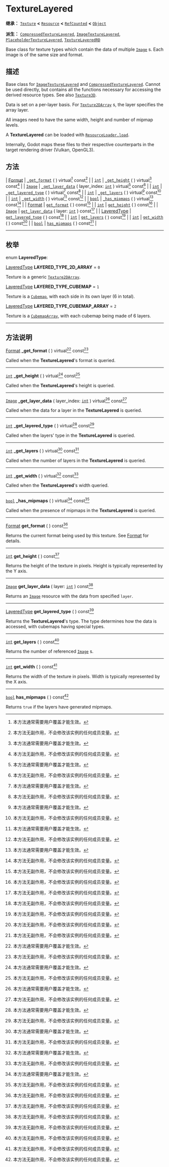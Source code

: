 <!-- ⚠ 请勿编辑本文件 ⚠ -->
<!-- 本文档使用脚本从 WeDot 引擎源码仓库生成。 -->
<!-- 生成脚本：https://github.com/WeDot-Engine/WeDot/tree/4.3/doc/tools/make_md.py； -->
<!-- 原文件：https://github.com/WeDot-Engine/WeDot/tree/4.3/doc/classes/TextureLayered.xml。 -->

<div id="_class_texturelayered"></div>

# TextureLayered

**继承：** [`Texture`](class_texture.md) **<** [`Resource`](class_resource.md) **<** [`RefCounted`](class_refcounted.md) **<** [`Object`](class_object.md)

**派生：** [`CompressedTextureLayered`](class_compressedtexturelayered.md), [`ImageTextureLayered`](class_imagetexturelayered.md), [`PlaceholderTextureLayered`](class_placeholdertexturelayered.md), [`TextureLayeredRD`](class_texturelayeredrd.md)

Base class for texture types which contain the data of multiple [`Image`](class_image.md) s. Each image is of the same size and format.

## 描述

Base class for [`ImageTextureLayered`](class_imagetexturelayered.md) and [`CompressedTextureLayered`](class_compressedtexturelayered.md). Cannot be used directly, but contains all the functions necessary for accessing the derived resource types. See also [`Texture3D`](class_texture3d.md).

Data is set on a per-layer basis. For [`Texture2DArray`](class_texture2darray.md) s, the layer specifies the array layer.

All images need to have the same width, height and number of mipmap levels.

A **TextureLayered** can be loaded with [`ResourceLoader.load`](#class_resourceloader_method_load).

Internally, Godot maps these files to their respective counterparts in the target rendering driver (Vulkan, OpenGL3).

## 方法

| [Format](#enum_image_format)                    | [`_get_format`](#class_texturelayered_private_method__get_format) ( ) virtual[^virtual] const[^const]                                            |
| [`int`](class_int.md)                           | [`_get_height`](#class_texturelayered_private_method__get_height) ( ) virtual[^virtual] const[^const]                                            |
| [`Image`](class_image.md)                       | [`_get_layer_data`](#class_texturelayered_private_method__get_layer_data) ( layer_index: [`int`](class_int.md) ) virtual[^virtual] const[^const] |
| [`int`](class_int.md)                           | [`_get_layered_type`](#class_texturelayered_private_method__get_layered_type) ( ) virtual[^virtual] const[^const]                                |
| [`int`](class_int.md)                           | [`_get_layers`](#class_texturelayered_private_method__get_layers) ( ) virtual[^virtual] const[^const]                                            |
| [`int`](class_int.md)                           | [`_get_width`](#class_texturelayered_private_method__get_width) ( ) virtual[^virtual] const[^const]                                              |
| [`bool`](class_bool.md)                         | [`_has_mipmaps`](#class_texturelayered_private_method__has_mipmaps) ( ) virtual[^virtual] const[^const]                                          |
| [Format](#enum_image_format)                    | [`get_format`](#class_texturelayered_method_get_format) ( ) const[^const]                                                                        |
| [`int`](class_int.md)                           | [`get_height`](#class_texturelayered_method_get_height) ( ) const[^const]                                                                        |
| [`Image`](class_image.md)                       | [`get_layer_data`](#class_texturelayered_method_get_layer_data) ( layer: [`int`](class_int.md) ) const[^const]                                   |
| [LayeredType](#enum_texturelayered_layeredtype) | [`get_layered_type`](#class_texturelayered_method_get_layered_type) ( ) const[^const]                                                            |
| [`int`](class_int.md)                           | [`get_layers`](#class_texturelayered_method_get_layers) ( ) const[^const]                                                                        |
| [`int`](class_int.md)                           | [`get_width`](#class_texturelayered_method_get_width) ( ) const[^const]                                                                          |
| [`bool`](class_bool.md)                         | [`has_mipmaps`](#class_texturelayered_method_has_mipmaps) ( ) const[^const]                                                                      |

<!-- rst-class:: classref-section-separator -->

---

## 枚举

<div id="_class_enum_texturelayered_layeredtype"></div>

enum **LayeredType**: <div id="enum_texturelayered_layeredtype"></div>

<div id="_class_texturelayered_constant_layered_type_2d_array"></div>

[LayeredType](#enum_texturelayered_layeredtype) **LAYERED_TYPE_2D_ARRAY** = ``0``

Texture is a generic [`Texture2DArray`](class_texture2darray.md).

<div id="_class_texturelayered_constant_layered_type_cubemap"></div>

[LayeredType](#enum_texturelayered_layeredtype) **LAYERED_TYPE_CUBEMAP** = ``1``

Texture is a [`Cubemap`](class_cubemap.md), with each side in its own layer (6 in total).

<div id="_class_texturelayered_constant_layered_type_cubemap_array"></div>

[LayeredType](#enum_texturelayered_layeredtype) **LAYERED_TYPE_CUBEMAP_ARRAY** = ``2``

Texture is a [`CubemapArray`](class_cubemaparray.md), with each cubemap being made of 6 layers.

<!-- rst-class:: classref-section-separator -->

---

## 方法说明

<div id="_class_texturelayered_private_method__get_format"></div>

[Format](#enum_image_format) **_get_format** ( ) virtual[^virtual] const[^const]<div id="class_texturelayered_private_method__get_format"></div>

Called when the **TextureLayered**'s format is queried.

<!-- rst-class:: classref-item-separator -->

---

<div id="_class_texturelayered_private_method__get_height"></div>

[`int`](class_int.md) **_get_height** ( ) virtual[^virtual] const[^const]<div id="class_texturelayered_private_method__get_height"></div>

Called when the **TextureLayered**'s height is queried.

<!-- rst-class:: classref-item-separator -->

---

<div id="_class_texturelayered_private_method__get_layer_data"></div>

[`Image`](class_image.md) **_get_layer_data** ( layer_index: [`int`](class_int.md) ) virtual[^virtual] const[^const]<div id="class_texturelayered_private_method__get_layer_data"></div>

Called when the data for a layer in the **TextureLayered** is queried.

<!-- rst-class:: classref-item-separator -->

---

<div id="_class_texturelayered_private_method__get_layered_type"></div>

[`int`](class_int.md) **_get_layered_type** ( ) virtual[^virtual] const[^const]<div id="class_texturelayered_private_method__get_layered_type"></div>

Called when the layers' type in the **TextureLayered** is queried.

<!-- rst-class:: classref-item-separator -->

---

<div id="_class_texturelayered_private_method__get_layers"></div>

[`int`](class_int.md) **_get_layers** ( ) virtual[^virtual] const[^const]<div id="class_texturelayered_private_method__get_layers"></div>

Called when the number of layers in the **TextureLayered** is queried.

<!-- rst-class:: classref-item-separator -->

---

<div id="_class_texturelayered_private_method__get_width"></div>

[`int`](class_int.md) **_get_width** ( ) virtual[^virtual] const[^const]<div id="class_texturelayered_private_method__get_width"></div>

Called when the **TextureLayered**'s width queried.

<!-- rst-class:: classref-item-separator -->

---

<div id="_class_texturelayered_private_method__has_mipmaps"></div>

[`bool`](class_bool.md) **_has_mipmaps** ( ) virtual[^virtual] const[^const]<div id="class_texturelayered_private_method__has_mipmaps"></div>

Called when the presence of mipmaps in the **TextureLayered** is queried.

<!-- rst-class:: classref-item-separator -->

---

<div id="_class_texturelayered_method_get_format"></div>

[Format](#enum_image_format) **get_format** ( ) const[^const]<div id="class_texturelayered_method_get_format"></div>

Returns the current format being used by this texture. See [Format](#enum_image_format) for details.

<!-- rst-class:: classref-item-separator -->

---

<div id="_class_texturelayered_method_get_height"></div>

[`int`](class_int.md) **get_height** ( ) const[^const]<div id="class_texturelayered_method_get_height"></div>

Returns the height of the texture in pixels. Height is typically represented by the Y axis.

<!-- rst-class:: classref-item-separator -->

---

<div id="_class_texturelayered_method_get_layer_data"></div>

[`Image`](class_image.md) **get_layer_data** ( layer: [`int`](class_int.md) ) const[^const]<div id="class_texturelayered_method_get_layer_data"></div>

Returns an [`Image`](class_image.md) resource with the data from specified `layer`.

<!-- rst-class:: classref-item-separator -->

---

<div id="_class_texturelayered_method_get_layered_type"></div>

[LayeredType](#enum_texturelayered_layeredtype) **get_layered_type** ( ) const[^const]<div id="class_texturelayered_method_get_layered_type"></div>

Returns the **TextureLayered**'s type. The type determines how the data is accessed, with cubemaps having special types.

<!-- rst-class:: classref-item-separator -->

---

<div id="_class_texturelayered_method_get_layers"></div>

[`int`](class_int.md) **get_layers** ( ) const[^const]<div id="class_texturelayered_method_get_layers"></div>

Returns the number of referenced [`Image`](class_image.md) s.

<!-- rst-class:: classref-item-separator -->

---

<div id="_class_texturelayered_method_get_width"></div>

[`int`](class_int.md) **get_width** ( ) const[^const]<div id="class_texturelayered_method_get_width"></div>

Returns the width of the texture in pixels. Width is typically represented by the X axis.

<!-- rst-class:: classref-item-separator -->

---

<div id="_class_texturelayered_method_has_mipmaps"></div>

[`bool`](class_bool.md) **has_mipmaps** ( ) const[^const]<div id="class_texturelayered_method_has_mipmaps"></div>

Returns `true` if the layers have generated mipmaps.

[^virtual]: 本方法通常需要用户覆盖才能生效。
[^const]: 本方法无副作用，不会修改该实例的任何成员变量。
[^vararg]: 本方法除了能接受在此处描述的参数外，还能够继续接受任意数量的参数。
[^constructor]: 本方法用于构造某个类型。
[^static]: 调用本方法无需实例，可直接使用类名进行调用。
[^operator]: 本方法描述的是使用本类型作为左操作数的有效运算符。
[^bitfield]: 这个值是由下列位标志构成位掩码的整数。
[^void]: 无返回值。
